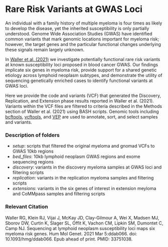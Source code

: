 # Rare Risk Variants at GWAS Loci

An individual with a family history of multiple myeloma is four times as likely to develop the disease, yet the inherited susceptibility is only partially understood. Genome Wide Association Studies (GWAS) have identified common variants that mark genomic locations important for myeloma risk; however, the target genes and the particular functional changes underlying these signals remain largely unknown.  
 
In [Waller et al. (2021)](https://doi.org/10.1093/hmg/ddab066) we investigate potentially functional rare risk variants at known susceptibility loci proposed in blood cancer GWAS. Our findings implicate six genes in myeloma risk, provide support for a shared genetic etiology across lymphoid neoplasm subtypes, and demonstrate the utility of sequencing genetically enriched cases to identify functional variants at GWAS loci.

Here we provide the code and variants (VCF) that generated the Discovery, Replication, and Extension phase results reported in Waller et al. (2021). Variants within the VCF files are filtered to criteria described in the Methods section of Waller et al. (2021) using BASH scripts. Genomic tools including [bcftools](http://samtools.github.io/bcftools/bcftools.html), [vcftools](http://vcftools.sourceforge.net), and [VEP](https://useast.ensembl.org/info/docs/tools/vep/index.html) are used to annotate, sort, and select samples and variants.

### Description of folders
* _setup_: scripts that filtered the original myeloma and gnomad VCFs to GWAS 10kb regions
* _bed_files_: 10kb lymphoid neoplasm GWAS regions and exome sequencing regions
* _discovery_: variants in the discovery myeloma samples at GWAS loci and filtering scripts
* _replication_: variants in the replication myeloma samples and filtering scripts
* _extensions_: variants in the six genes of interest in extension meyloma and CoMMpass samples and filtering scripts

### Relevant Citation
Waller RG, Klein RJ, Vijai J, McKay JD, Clay-Gilmour A, Wei X, Madsen MJ, Sborov DW, Curtin K, Slager SL, Offit K, Vachon CM, Lipkin SM, Dumontet C, Camp NJ. Sequencing at lymphoid neoplasm susceptibility loci maps six myeloma risk genes. Hum Mol Genet. 2021 Mar 5:ddab066. doi: 10.1093/hmg/ddab066. Epub ahead of print. PMID: 33751038.
